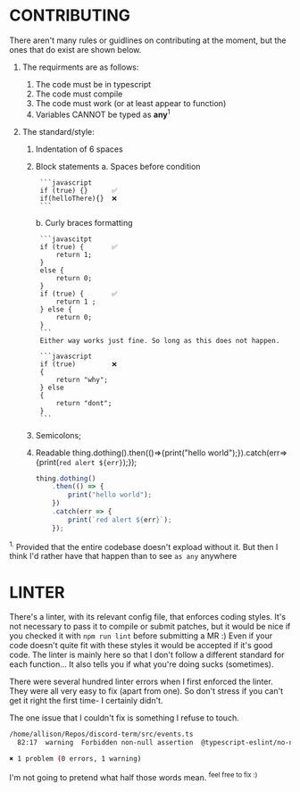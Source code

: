 # CONTRIBUTING

There aren't many rules or guidlines on contributing at the moment, but the ones that do exist are shown below.

1. The requirments are as follows:

	1. The code must be in typescript
	2. The code must compile
	3. The code must work (or at least appear to function)
	4. Variables CANNOT be typed as **any**<sup>1</sup>

2. The standard/style:

	1. Indentation of 6 spaces
	2. Block statements
		a. Spaces before condition
		
			```javascript
			if (true) {}      ✅
			if(helloThere){}  ❌
			```
		b. Curly braces formatting

			```javascitpt
			if (true) {       ✅
				return 1;
			}
			else {
				return 0;
			}
			if (true) {       ✅
				return 1 ;
			} else {
				return 0;
			}
			```
			Either way works just fine. So long as this does not happen.

			```javascript
			if (true)         ❌
			{
				return "why";	
			} else
			{
				return "dont";
			}
			```

	3. Semicolons;
	4. Readable thing.dothing().then(()=>{print("hello world");}).catch(err=>{print(`red alert ${err}`);});

		```javascript
		thing.dothing()
		    .then(() => {
		        print("hello world");
		    })
		    .catch(err => {
		        print(`red alert ${err}`);
		    });
		```

<sup>1.</sup> Provided that the entire codebase doesn't expload without it. But then I think I'd rather have that happen than to see `as any` anywhere

# LINTER

There's a linter, with its relevant config file, that enforces coding styles. It's not necessary to pass it to compile or submit patches, but it would be nice if you checked it with `npm run lint` before submitting a MR :)
Even if your code doesn't quite fit with these styles it would be accepted if it's good code. The linter is mainly here so that I don't follow a different standard for each function... It also tells you if what you're doing sucks (sometimes).

There were several hundred linter errors when I first enforced the linter. They were all very easy to fix (apart from one). So don't stress if you can't get it right the first time- I certainly didn't.

The one issue that I couldn't fix is something I refuse to touch.

```sh
/home/allison/Repos/discord-term/src/events.ts
  82:17  warning  Forbidden non-null assertion  @typescript-eslint/no-non-null-assertion

✖ 1 problem (0 errors, 1 warning)
```

I'm not going to pretend what half those words mean. 
<sup>feel free to fix :)</sup>
